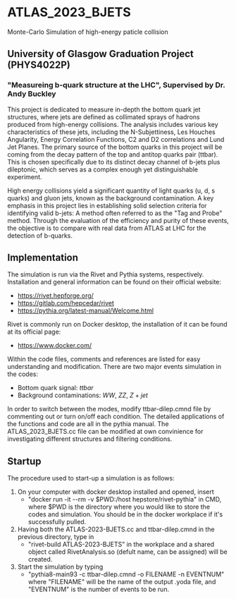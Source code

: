 # ATLAS_2023_BJETS
Monte-Carlo Simulation of high-energy paticle collision

## University of Glasgow Graduation Project (PHYS4022P)
### "Measureing b-quark structure at the LHC", Supervised by Dr. Andy Buckley
This project is dedicated to measure in-depth the bottom quark jet structures, where jets are defined as collimated sprays of hadrons produced from high-energy collisions. The analysis includes various key characteristics of these jets, including the N-Subjettiness, Les Houches Angularity, Energy Correlation Functions, C2 and D2 correlations and Lund Jet Planes. The primary source of the bottom quarks in this project will be coming from the decay pattern of the top and antitop quarks pair (ttbar). This is chosen specifically due to its distinct decay channel of b-jets plus dileptonic, which serves as a complex enough yet distinguishable experiment.

High energy collisions yield a significant quantity of light quarks (u, d, s quarks) and gluon jets, known as the background contamination. A key emphasis in this project lies in establishing solid selection criteria for identifying valid b-jets: A method often referred to as the "Tag and Probe" method. Through the evaluation of the efficiency and purity of these events, the objective is to compare with real data from ATLAS at LHC for the detection of b-quarks.

## Implementation
The simulation is run via the Rivet and Pythia systems, respectively. Installation and general information can be found on their official website:
- https://rivet.hepforge.org/
- https://gitlab.com/hepcedar/rivet
- https://pythia.org/latest-manual/Welcome.html

Rivet is commonly run on Docker desktop, the installation of it can be found at its official page:
- https://www.docker.com/

Within the code files, comments and references are listed for easy understanding and modification. There are two major events simulation in the codes:
- Bottom quark signal: $ttbar$
- Background contaminations: $WW$, $ZZ$, $Z+jet$

In order to switch between the modes, modify ttbar-dilep.cmnd file by commenting out or turn on/off each condition. The detailed applications of the functions and code are all in the pythia manual. The ATLAS_2023_BJETS.cc file can be modified at own convinience for investigating different structures and filtering conditions.

## Startup
The procedure used to start-up a simulation is as follows:
1. On your computer with docker desktop installed and opened, insert
     - "docker run -it --rm -v $PWD:/host hepstore/rivet-pythia"
   in CMD, where $PWD is the directory where you would like to store the codes and simulation. You should be in the docker workplace if it's successfully pulled.
3. Having both the ATLAS-2023-BJETS.cc and ttbar-dilep.cmnd in the previous directory, type in
     - "rivet-build ATLAS-2023-BJETS"
   in the workplace and a shared object called RivetAnalysis.so (defult name, can be assigned) will be created. 
4. Start the simulation by typing
     - "pythia8-main93 -c ttbar-dilep.cmnd -o FILENAME -n EVENTNUM"
   where "FILENAME" will be the name of the output .yoda file, and "EVENTNUM" is the number of events to be run.

